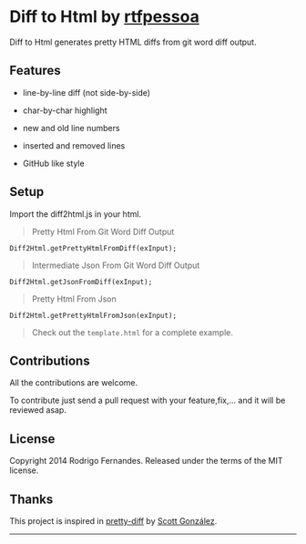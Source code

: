 # Diff to Html by [rtfpessoa](https://github.com/rtfpessoa)

Diff to Html generates pretty HTML diffs from git word diff output.

## Features

* line-by-line diff (not side-by-side)

* char-by-char highlight

* new and old line numbers

* inserted and removed lines

* GitHub like style

## Setup

Import the diff2html.js in your html.

> Pretty Html From Git Word Diff Output

    Diff2Html.getPrettyHtmlFromDiff(exInput);

> Intermediate Json From Git Word Diff Output

    Diff2Html.getJsonFromDiff(exInput);

> Pretty Html From Json

    Diff2Html.getPrettyHtmlFromJson(exInput);

> Check out the `template.html` for a complete example.

## Contributions

All the contributions are welcome.

To contribute just send a pull request with your feature,fix,... and it will be reviewed asap.

## License

Copyright 2014 Rodrigo Fernandes. Released under the terms of the MIT license.

## Thanks

This project is inspired in [pretty-diff](https://github.com/scottgonzalez/pretty-diff) by [Scott González](https://github.com/scottgonzalez).

---
